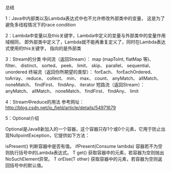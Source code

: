 总结

1：Java中内部类以及Lambda表达式中也不允许修改外部类中的变量，
这是为了避免多线程情况下的race condition

2：Lambda中变量以及this关键字，Lambda中定义的变量与外部类中的变量作用域相同，
即外部类中定义了，Lambda就不能再重复定义了，同时在Lambda表达式使用的this关键字，
指向的是外部类

3：Stream的分类
中间流（返回Stream）：
map (mapToInt, flatMap 等)、 filter、 distinct、 sorted、 peek、 limit、 skip、 parallel、 sequential、 unordered
终端流（返回你所期望的类型）：
forEach、 forEachOrdered、 toArray、 reduce、 collect、 min、 max、 count、 anyMatch、 allMatch、 noneMatch、 findFirst、 findAny、 iterator
短路流（返回Stream）：
anyMatch、 allMatch、 noneMatch、 findFirst、 findAny、 limit

4：Stream中reduce的用法
参考网址：http://blog.csdn.net/io_field/article/details/54971679

5：Optional介绍
  
  Optional是Java8新加入的一个容器，这个容器只存1个或0个元素，它用于防止出现NullpointException，它提供如下方法：
  
  isPresent() 
  判断容器中是否有值。
  ifPresent(Consume lambda) 
  容器若不为空则执行括号中的Lambda表达式。
  T get() 
  获取容器中的元素，若容器为空则抛出NoSuchElement异常。
  T orElse(T other) 
  获取容器中的元素，若容器为空则返回括号中的默认值。
